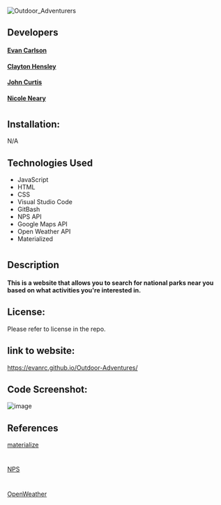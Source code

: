 ![Outdoor_Adventurers](https://github.com/EvanRC/Outdoor-Adventures/assets/124648885/c083f247-e1fc-4df1-9fbb-c8785d8a01f7)

## Developers

#### [Evan Carlson](https://github.com/EvanRC)
#### [Clayton Hensley](https://github.com/chensley8)
#### [John Curtis](https://github.com/t4-k1/)
#### [Nicole Neary](https://github.com/nicolemneary)
#
## Installation:
N/A

## Technologies Used

* JavaScript
* HTML
* CSS
* Visual Studio Code
* GitBash
* NPS API
* Google Maps API
* Open Weather API
* Materialized
#
## Description
#### This is a website that allows you to search for national parks near you based on what activities you're interested in.

## License:
Please refer to license in the repo.

## link to website:
https://evanrc.github.io/Outdoor-Adventures/


## Code Screenshot:
![image](https://github.com/EvanRC/Outdoor-Adventures/assets/124648885/3e99253f-7373-4a95-83b8-34eba7a35ee1)



## References
[materialize](https://materializecss.com/)
#
[NPS](https://www.nps.gov/subjects/developer/api-documentation.htm)
#
[OpenWeather](https://openweathermap.org/api)
